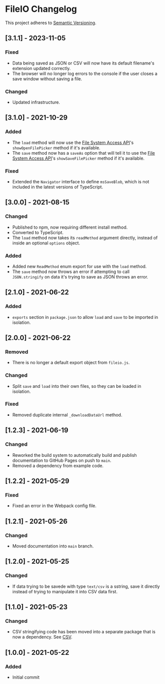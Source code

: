 # FileIO Changelog

This project adheres to [Semantic Versioning](https://semver.org/spec/v2.0.0.html).

## [3.1.1] - 2023-11-05

### Fixed

* Data being saved as JSON or CSV will now have its default filename's extension updated correctly.
* The browser will no longer log errors to the console if the user closes a save window without saving a file.

### Changed

* Updated infrastructure.

## [3.1.0] - 2021-10-29

### Added

* The `load` method will now use the [File System Access API](https://developer.mozilla.org/en-US/docs/Web/API/File_System_Access_API)'s `showOpenFilePicker` method if it's available.
* The `save` method now has a `saveAs` option that will tell it to use the [File System Access API](https://developer.mozilla.org/en-US/docs/Web/API/File_System_Access_API)'s `showSaveFilePicker` method if it's available.

### Fixed

* Extended the `Navigator` interface to define `msSaveBlob`, which is not included in the latest versions of TypeScript.

## [3.0.0] - 2021-08-15

### Changed

* Published to npm, now requiring different install method.
* Converted to TypeScript.
* The `load` method now takes its `readMethod` argument directly, instead of inside an optional `options` object.

### Added

* Added new `ReadMethod` enum export for use with the `load` method.
* The `save` method now throws an error if attempting to call `JSON.stringify` on data it's trying to save as JSON throws an error.

## [2.1.0] - 2021-06-22

### Added

* `exports` section in `package.json` to allow `load` and `save` to be imported in isolation.

## [2.0.0] - 2021-06-22

### Removed

* There is no longer a default export object from `fileio.js`.

### Changed

* Split `save` and `load` into their own files, so they can be loaded in isolation.

### Fixed

* Removed duplicate internal `_downloadDataUrl` method.

## [1.2.3] - 2021-06-19

### Changed

* Reworked the build system to automatically build and publish documentation to GitHub Pages on push to `main`.
* Removed a dependency from example code.

## [1.2.2] - 2021-05-29

### Fixed

* Fixed an error in the Webpack config file.

## [1.2.1] - 2021-05-26

### Changed

* Moved documentation into `main` branch.

## [1.2.0] - 2021-05-25

### Changed

* If data trying to be savede with type `text/csv` is a sstring, save it directly instead of trying to manipulate it into CSV data first.

## [1.1.0] - 2021-05-23

### Changed

* CSV stringifying code has been moved into a separate package that is now a dependency. See [CSV](https://github.com/cipscis/csv).

## [1.0.0] - 2021-05-22

### Added

* Initial commit
